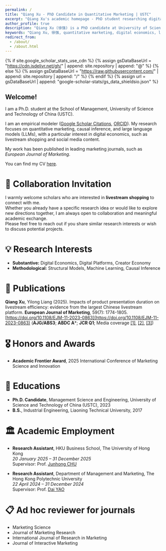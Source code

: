 ```yaml
---
permalink: /
title: "Qiang Xu - PhD Candidate in Quantitative Marketing | USTC"
excerpt: "Qiang Xu's academic homepage - PhD student researching digital economics, livestream commerce, and quantitative marketing at USTC"
author_profile: true
description: "Qiang Xu (徐强) is a PhD candidate at University of Science and Technology of China (USTC), specializing in quantitative marketing, digital economics, livestream shopping, causal inference, and machine learning. Published in European Journal of Marketing (AJG/ABS3, ABDC A*)."
keywords: "Qiang Xu, 徐强, quantitative marketing, digital economics, livestream shopping, causal inference, machine learning, USTC, University of Science and Technology of China, European Journal of Marketing, marketing research, digital platforms, creator economy"
redirect_from: 
  - /about/
  - /about.html
---
```

{% if site.google_scholar_stats_use_cdn %}
{% assign gsDataBaseUrl = "https://cdn.jsdelivr.net/gh/" | append: site.repository | append: "@" %}
{% else %}
{% assign gsDataBaseUrl = "https://raw.githubusercontent.com/" | append: site.repository | append: "/" %}
{% endif %}
{% assign url = gsDataBaseUrl | append: "google-scholar-stats/gs_data_shieldsio.json" %}

<span class='anchor' id='about-me'></span>
## Welcome!  
I am a Ph.D. student at the School of Management, University of Science and Technology of China (USTC).  

I am an empirical modeler ([Google Scholar Citations](https://scholar.google.com/citations?user=43woAHgAAAAJ&hl=en), [ORCID](https://orcid.org/0009-0000-1249-1300)). My research focuses on quantitative marketing, causal inference, and large language models (LLMs), with a particular interest in digital economics, such as livestream shopping and social media content.  

My work has been published in leading marketing journals, such as *European Journal of Marketing*.  

You can find my CV [here](https://xuqiang.github.io/files/CV_XuQiang.pdf).

<span class='anchor' id='collaboration'></span>
# 🤝 Collaboration Invitation  
I warmly welcome scholars who are interested in **livestream shopping** to connect with me.  
Whether you already have a specific research idea or would like to explore new directions together, I am always open to collaboration and meaningful academic exchange.  
Please feel free to reach out if you share similar research interests or wish to discuss potential projects.

<span class='anchor' id='research-interests'></span>
# 💡 Research Interests
- **Substantive:** Digital Economics, Digital Platforms, Creator Economy
- **Methodological:** Structural Models, Machine Learning, Causal Inference

<span class='anchor' id='publications'></span>
# 📝 Publications 
**Qiang Xu**, Yilong Liang (2025). Impacts of product presentation duration on livestream efficiency: evidence from the largest Chinese livestream platform. **European Journal of Marketing**, 59(7): 1774-1805. [https://doi.org/10.1108/EJM-11-2023-0863](https://doi.org/10.1108/EJM-11-2023-0863) (**AJG/ABS3**; **ABDC A***; **JCR Q1**; Media coverage [[1]](https://mp.weixin.qq.com/s/NhP_8jsa5BseeM_-qpP9kw), [[2]](https://mp.weixin.qq.com/s/7YSBkoparxdSQB2AKeBgqQ), [[3]](https://mp.weixin.qq.com/s/QRsyqvs8iSof-M8nwEfRxQ))

<span class='anchor' id='honors-and-awards'></span>
# 🎖 Honors and Awards
- **Academic Frontier Award**, 2025 International Conference of Marketing Science and Innovation

<span class='anchor' id='educations'></span>
# 📖 Educations
- **Ph.D. Candidate**, Management Science and Engineering, University of Science and Technology of China (USTC), 2023  
- **B.S.**, Industrial Engineering, Liaoning Technical University, 2017

<span class='anchor' id='academic-employment'></span>
# 🏛️ Academic Employment
- **Research Assistant**, HKU Business School, The University of Hong Kong  
  *20 January 2025 – 31 December 2025*  
  Supervisor: Prof. [Junhong CHU](https://www.chujunhong.com/)
  
- **Research Assistant**, Department of Management and Marketing, The Hong Kong Polytechnic University  
  *22 April 2024 – 31 December 2024*  
  Supervisor: Prof. [Dai YAO](https://mounttai.github.io/)  

<span class='anchor' id='journal-reviewer'></span>
# 📋 Ad hoc reviewer for journals
- Marketing Science 
- Journal of Marketing Research 
- International Journal of Research in Marketing 
- Journal of Interactive Marketing
